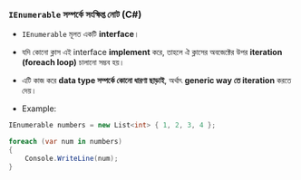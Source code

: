 ### **`IEnumerable` সম্পর্কে সংক্ষিপ্ত নোট (C#)**

- `IEnumerable` মূলত একটি **interface**।
    
- যদি কোনো ক্লাস এই interface **implement** করে, তাহলে ঐ ক্লাসের অবজেক্টের উপর **iteration (foreach loop)** চালানো সম্ভব হয়।
    
- এটি কাজ করে **data type সম্পর্কে কোনো ধারণা ছাড়াই**, অর্থাৎ **generic way তে iteration** করতে দেয়।
- Example:
```cs
IEnumerable numbers = new List<int> { 1, 2, 3, 4 };

foreach (var num in numbers)
{
    Console.WriteLine(num);
}

```


